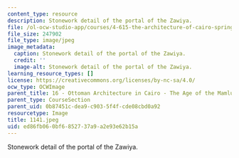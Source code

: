 ```yaml
---
content_type: resource
description: Stonework detail of the portal of the Zawiya.
file: /ol-ocw-studio-app/courses/4-615-the-architecture-of-cairo-spring-2002/ed86fb060bf6852737a9a2e93e62b15a_1141.jpeg
file_size: 247902
file_type: image/jpeg
image_metadata:
  caption: Stonework detail of the portal of the Zawiya.
  credit: ''
  image-alt: Stonework detail of the portal of the Zawiya.
learning_resource_types: []
license: https://creativecommons.org/licenses/by-nc-sa/4.0/
ocw_type: OCWImage
parent_title: 16 - Ottoman Architecture in Cairo - The Age of the Mamluk Beys
parent_type: CourseSection
parent_uid: 0b87451c-dea9-c903-5f4f-cde08cbd0a92
resourcetype: Image
title: 1141.jpeg
uid: ed86fb06-0bf6-8527-37a9-a2e93e62b15a
---
```

Stonework detail of the portal of the Zawiya.